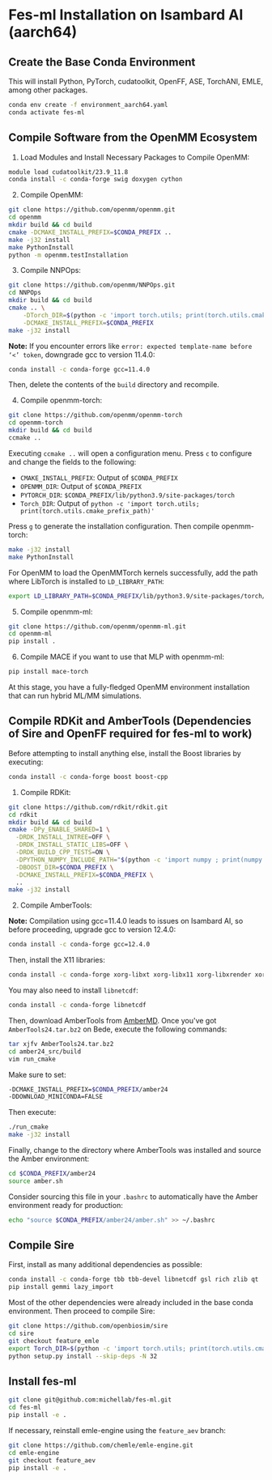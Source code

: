 # Fes-ml Installation on Isambard AI (aarch64)

## Create the Base Conda Environment

This will install Python, PyTorch, cudatoolkit, OpenFF, ASE, TorchANI, EMLE, among other packages.

```bash
conda env create -f environment_aarch64.yaml
conda activate fes-ml
```

## Compile Software from the OpenMM Ecosystem

1. Load Modules and Install Necessary Packages to Compile OpenMM:

```bash
module load cudatoolkit/23.9_11.8
conda install -c conda-forge swig doxygen cython
```

2. Compile OpenMM:

```bash
git clone https://github.com/openmm/openmm.git
cd openmm
mkdir build && cd build
cmake -DCMAKE_INSTALL_PREFIX=$CONDA_PREFIX ..
make -j32 install 
make PythonInstall
python -m openmm.testInstallation
```

3. Compile NNPOps:

```bash
git clone https://github.com/openmm/NNPOps.git
cd NNPOps
mkdir build && cd build
cmake .. \
    -DTorch_DIR=$(python -c 'import torch.utils; print(torch.utils.cmake_prefix_path)')/Torch \
    -DCMAKE_INSTALL_PREFIX=$CONDA_PREFIX
make -j32 install 
```

**Note:** If you encounter errors like `error: expected template-name before ‘<’ token`, downgrade gcc to version 11.4.0:

```bash
conda install -c conda-forge gcc=11.4.0
```

Then, delete the contents of the `build` directory and recompile.

4. Compile openmm-torch:

```bash
git clone https://github.com/openmm/openmm-torch
cd openmm-torch
mkdir build && cd build
ccmake ..
```

Executing `ccmake ..` will open a configuration menu. Press `c` to configure and change the fields to the following:

- `CMAKE_INSTALL_PREFIX`: Output of `$CONDA_PREFIX`
- `OPENMM_DIR`: Output of `$CONDA_PREFIX`
- `PYTORCH_DIR`: `$CONDA_PREFIX/lib/python3.9/site-packages/torch`
- `Torch_DIR`: Output of `python -c 'import torch.utils; print(torch.utils.cmake_prefix_path)'`

Press `g` to generate the installation configuration. Then compile openmm-torch:

```bash
make -j32 install 
make PythonInstall
```

For OpenMM to load the OpenMMTorch kernels successfully, add the path where LibTorch is installed to `LD_LIBRARY_PATH`:

```bash
export LD_LIBRARY_PATH=$CONDA_PREFIX/lib/python3.9/site-packages/torch/lib:$LD_LIBRARY_PATH
```

5. Compile openmm-ml:

```bash
git clone https://github.com/openmm/openmm-ml.git
cd openmm-ml
pip install .
```

6. Compile MACE if you want to use that MLP with openmm-ml:

```bash
pip install mace-torch
```

At this stage, you have a fully-fledged OpenMM environment installation that can run hybrid ML/MM simulations.



## Compile RDKit and AmberTools (Dependencies of Sire and OpenFF required for fes-ml to work)

Before attempting to install anything else, install the Boost libraries by executing:

```bash
conda install -c conda-forge boost boost-cpp
```

1. Compile RDKit:

```bash
git clone https://github.com/rdkit/rdkit.git
cd rdkit
mkdir build && cd build
cmake -DPy_ENABLE_SHARED=1 \
  -DRDK_INSTALL_INTREE=OFF \
  -DRDK_INSTALL_STATIC_LIBS=OFF \
  -DRDK_BUILD_CPP_TESTS=ON \
  -DPYTHON_NUMPY_INCLUDE_PATH="$(python -c 'import numpy ; print(numpy.get_include())')" \
  -DBOOST_DIR=$CONDA_PREFIX \
  -DCMAKE_INSTALL_PREFIX=$CONDA_PREFIX \
  ..
make -j32 install
```

2. Compile AmberTools:

**Note:** Compilation using gcc=11.4.0 leads to issues on Isambard AI, so before proceeding, upgrade gcc to version 12.4.0:

```bash
conda install -c conda-forge gcc=12.4.0
```

Then, install the X11 libraries:

```bash
conda install -c conda-forge xorg-libxt xorg-libx11 xorg-libxrender xorg-libxext
```

You may also need to install `libnetcdf`:

```bash
conda install -c conda-forge libnetcdf
```

Then, download AmberTools from [AmberMD](https://ambermd.org/GetAmber.php). Once you've got `AmberTools24.tar.bz2` on Bede, execute the following commands:

```bash
tar xjfv AmberTools24.tar.bz2
cd amber24_src/build
vim run_cmake
```

Make sure to set:

```bash
-DCMAKE_INSTALL_PREFIX=$CONDA_PREFIX/amber24
-DDOWNLOAD_MINICONDA=FALSE
```

Then execute:

```bash
./run_cmake
make -j32 install
```

Finally, change to the directory where AmberTools was installed and source the Amber environment:

```bash
cd $CONDA_PREFIX/amber24
source amber.sh
```

Consider sourcing this file in your `.bashrc` to automatically have the Amber environment ready for production:

```bash
echo "source $CONDA_PREFIX/amber24/amber.sh" >> ~/.bashrc
```

## Compile Sire

First, install as many additional dependencies as possible:

```bash
conda install -c conda-forge tbb tbb-devel libnetcdf gsl rich zlib qt
pip install gemmi lazy_import 
```

Most of the other dependencies were already included in the base conda environment. Then proceed to compile Sire:

```bash
git clone https://github.com/openbiosim/sire
cd sire
git checkout feature_emle
export Torch_DIR=$(python -c 'import torch.utils; print(torch.utils.cmake_prefix_path)')/Torch
python setup.py install --skip-deps -N 32
```

## Install fes-ml

```bash
git clone git@github.com:michellab/fes-ml.git
cd fes-ml
pip install -e .
```

If necessary, reinstall emle-engine using the `feature_aev` branch:

```bash
git clone https://github.com/chemle/emle-engine.git
cd emle-engine
git checkout feature_aev
pip install -e .
```


